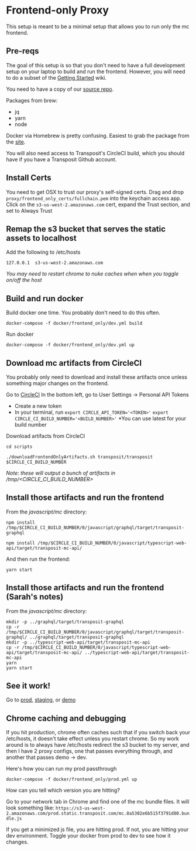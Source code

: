 # Frontend-only Proxy
This setup is meant to be a minimal setup that allows you to run only the mc frontend.

## Pre-reqs
The goal of this setup is so that you don't need to have a full development setup on your laptop to build and run the frontend. However, you will need to do a subset of the [Getting Started](https://transposit.atlassian.net/wiki/spaces/DEV/pages/15400961/Getting+Started) wiki.

You need to have a copy of our [source repo](https://github.com/transposit/transposit).

Packages from brew:
- jq
- yarn
- node

Docker via Homebrew is pretty confusing.  Easiest to grab the package from the [site](https://www.docker.com/docker-mac).

You will also need access to Transposit's CircleCI build, which you should have if you have a Transposit Github account.

## Install Certs
You need to get OSX to trust our proxy's self-signed certs. Drag and drop `proxy/frontend_only_certs/fullchain.pem` into the keychain access app. Click on the `s3-us-west-2.amazonaws.com` cert, expand the Trust section, and set to Always Trust

## Remap the s3 bucket that serves the static assets to localhost
Add the following to /etc/hosts

`127.0.0.1  s3-us-west-2.amazonaws.com`

*You may need to restart chrome to nuke caches when when you toggle on/off the host*

## Build and run docker

Build docker one time. You probably don't need to do this often.

`docker-compose -f docker/frontend_only/dev.yml build`

Run docker

`docker-compose -f docker/frontend_only/dev.yml up`

## Download mc artifacts from CircleCI
You probably only need to download and install these artifacts once unless something major changes on the frontend.

Go to [CircleCI](https://app.circleci.com/settings/user/tokens)
In the bottom left, go to User Settings -> Personal API Tokens
- Create a new token
- In your terminal, run
`export CIRCLE_API_TOKEN='<TOKEN>'`
`export CIRCLE_CI_BUILD_NUMBER='<BUILD_NUMBER>'`
*You can use latest for your build number

Download artifacts from CircleCI

`cd scripts`

`./downloadFrontendOnlyArtifacts.sh transposit/transposit $CIRCLE_CI_BUILD_NUMBER`

*Note: these will output a bunch of artifacts in /tmp/<CIRCLE_CI_BUILD_NUMBER>*

## Install those artifacts and run the frontend
From the _javascript/mc_ directory:

`npm install /tmp/$CIRCLE_CI_BUILD_NUMBER/0/javascript/graphql/target/transposit-graphql`

`npm install /tmp/$CIRCLE_CI_BUILD_NUMBER/0/javascript/typescript-web-api/target/transposit-mc-api/`

And then run the frontend:

`yarn start`

## Install those artifacts and run the frontend (Sarah's notes)
From the _javascript/mc_ directory:

```
mkdir -p ../graphql/target/transposit-graphql
cp -r /tmp/$CIRCLE_CI_BUILD_NUMBER/0/javascript/graphql/target/transposit-graphql/ ../graphql/target/transposit-graphql
mkdir -p ../typescript-web-api/target/transposit-mc-api
cp -r /tmp/$CIRCLE_CI_BUILD_NUMBER/0/javascript/typescript-web-api/target/transposit-mc-api/ ../typescript-web-api/target/transposit-mc-api 
yarn
yarn start
```

## See it work!

Go to [prod](https://console.transposit.com), [staging](https://console.staging.transposit.com), or [demo](https://console.demo.transposit.com)

## Chrome caching and debugging

If you hit production, chrome often caches such that if you switch back your /etc/hosts, it doesn't take effect unless you restart chrome. So my work around is to always have /etc/hosts redirect the s3 bucket to my server, and then I have 2 proxy configs, one that passes everything through, and another that passes demo -> dev.

Here's how you can run my prod passthrough

`docker-compose -f docker/frontend_only/prod.yml up`

How can you tell which version you are hitting?

Go to your network tab in Chrome and find one of the mc bundle files. It will look something like: `https://s3-us-west-2.amazonaws.com/prod.static.transposit.com/mc.8a5302e6b515f3791d80.bundle.js`

If you get a minimized js file, you are hitting prod. If not, you are hitting your dev environment. Toggle your docker from prod to dev to see how it changes.
